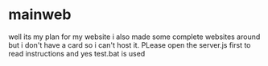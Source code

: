 # mainweb
well its my plan for my website i also made some complete websites around but i don't have a card so i can't host it.
PLease open the server.js first to read instructions and yes test.bat is used
